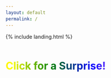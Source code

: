 ```yaml
---
layout: default
permalink: /
---
```


<link rel="shortcut icon" type="image/x-icon" href="{{ "/image/favicon.ico" | prepend: site.baseurl }}" >
{% include landing.html %}

<style>
@keyframes rainbow {
  0% { background-position: 0% 50%; }
  50% { background-position: 100% 50%; }
  100% { background-position: 0% 50%; }
}

.page-title {
  font-size: 2em;
  font-weight: bold;
  background: linear-gradient(90deg, red, orange, yellow, green, blue, violet);
  background-size: 200% 200%;
  -webkit-background-clip: text;
  -webkit-text-fill-color: transparent;
  animation: rainbow 5s linear infinite;
  text-align: center; /* Center the text */
  cursor: pointer; /* Change cursor on hover */
  display: inline-block; /* Inline-block to handle padding and cursor */
}

.scroll-text {
  text-align: center; /* Center the text */
  overflow: hidden;
  white-space: nowrap;
}

.scroll-text .rainbow-text {
  display: inline-block;
  animation: scroll 10s linear infinite; /* Adjust duration to 10s */
}

@keyframes scroll {
  0% { transform: translateX(100%); }
  100% { transform: translateX(-100%); }
}

.gif-container {
  display: none;
}

.gif-container img {
  display: block;
  margin: 0 auto;
}

.overlay {
  position: fixed;
  top: 0;
  left: 0;
  width: 100%;
  height: 100%;
  opacity: 0;
  pointer-events: none;
  background: linear-gradient(to right, red, orange, yellow, green, blue, violet);
  animation: none; /* No animation initially */
}

.overlay.active {
  animation: overlay-animation 2s infinite alternate;
}

@keyframes overlay-animation {
  0% { opacity: 0; }
  50% { opacity: 0.5; }
  100% { opacity: 0; }
}
</style>

<audio id="kittyAudio" src="/sounds/pedro.mp3"></audio> <!-- Change the path to your kitty.mp3 file -->

<h1 class="page-title">Click for a Surprise!</h1>

<div class="scroll-text" style="display: none;">
  <span class="rainbow-text">Pedro, Pedro, Pedro, Pedro, Pé! Pedro, Pedro, Pedro, Pedro, Pé! Pedro, Pedro, Pedro, Pedro, Pé! Pedro, Pedro, Pedro, Pedro, Pé! Pedro, Pedro, Pedro, Pedro, Pé! </span>
</div>

<div class="gif-container">
  <img src="/image/racon.gif" style="float: left; width: 50%;" alt="Left Gif">
  <img src="/image/racon.gif" style="float: right; width: 50%;" alt="Right Gif">
</div>

<div class="overlay"></div>

<script>
  document.querySelector('.page-title').addEventListener('click', function() {
    var audio = document.getElementById("kittyAudio");
    audio.play();

    var scrollText = document.querySelector('.scroll-text');
    scrollText.style.display = "block";

    var gifContainer = document.querySelector('.gif-container');
    gifContainer.style.display = "block";

    var overlay = document.querySelector('.overlay');
    overlay.style.pointerEvents = "auto"; // Enable pointer events to allow clicking

    var overlay = document.querySelector('.overlay');
    overlay.classList.add('active'); // Add 'active' class to show the overlay
    overlay.style.pointerEvents = "auto"; // Enable pointer events to allow clicking
  });

  document.addEventListener("DOMContentLoaded", function() {
    var attribution = document.getElementById("attribution");
    if (attribution) {
        attribution.style.display = "none";
    }
  });    
</script>
